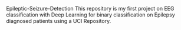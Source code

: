 Epileptic-Seizure-Detection
This repository is my first project on EEG classification with Deep Learning for binary classification on Epilepsy diagnosed patients using a UCI Repository.
